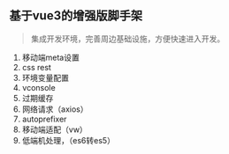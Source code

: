 ## 基于vue3的增强版脚手架

> 集成开发环境，完善周边基础设施，方便快速进入开发。

1. 移动端meta设置
2. css rest
3. 环境变量配置
4. vconsole
5. 过期缓存
6. 网络请求（axios）
7. autoprefixer
8. 移动端适配（vw）
9. 低端机处理，（es6转es5）